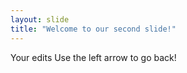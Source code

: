 ```yaml
---
layout: slide
title: "Welcome to our second slide!"
---
```

Your edits
Use the left arrow to go back!
